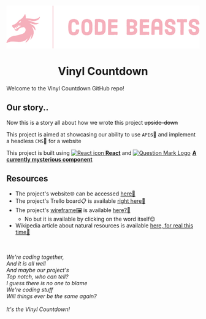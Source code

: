 ![](https://raw.githubusercontent.com/Mochibunn/hackerNews/main/public/codebeasts.png)

<h1 align="center">Vinyl Countdown</h1>
Welcome to the Vinyl Countdown GitHub repo!
</br>

## Our story..
Now this is a story all about how we wrote this project ~~upside-down~~
</br>

This project is aimed at showcasing our ability to use `API`s📜 and implement a headless `CMS`🧠 for a website

This project is built using <a href="https://react.dev/"><img src="https://upload.wikimedia.org/wikipedia/commons/a/a7/React-icon.svg" alt="React icon" height="16px"/> **React**</a> and <a href="https://www.youtube.com/watch?v=FvOpPeKSf_4"><img src="https://svgur.com/i/9YV.svg" alt="Question Mark Logo" height="16px" style="margin-right:1%"/>**A currently mysterious component**</a>
</br>

## Resources
- The project's website🌐 can be accessed [here🔗](https://vinylcountdown.netlify.app)
- The project's Trello board📋 is available [right here🔗](https://trello.com/b/Kk2NCBZz/music-shop)
- The project's [wireframe🖼️](https://imgur.com/a/erRyTSK) is available <a href="#">here?🔗</a>
  - No but it is available by clicking on the word itself😉
- Wikipedia article about natural resources is available [here, for real this time🔗](https://en.wikipedia.org/wiki/Natural_resource)
</br>
</br>

<i>
We're coding together,</br>
And it is all well</br>
And maybe our project's</br>
Top notch, who can tell?</br>
I guess there is no one to blame</br>
We're coding stuff</br>
Will things ever be the same again?</br>
</br>
It's the Vinyl Countdown!
</i>
